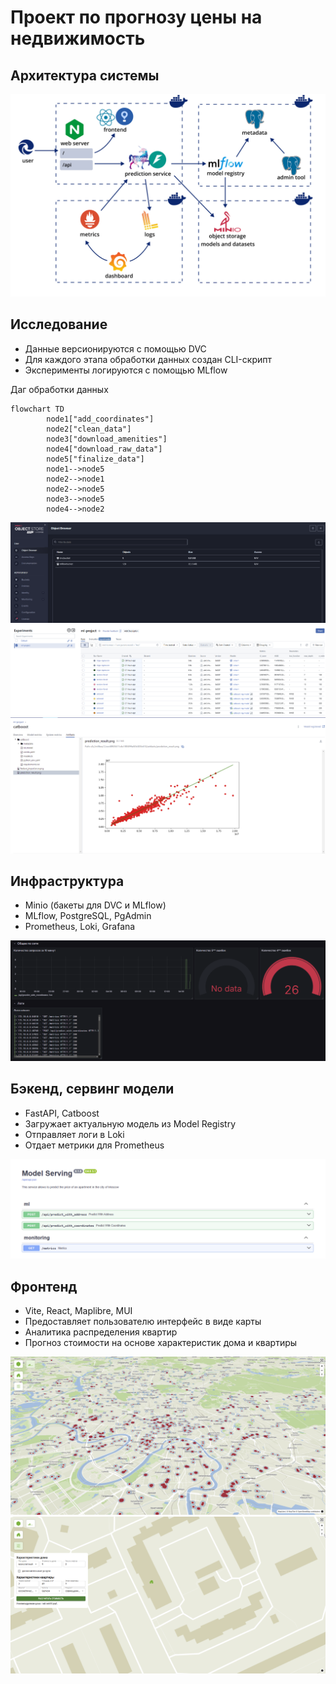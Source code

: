 # Проект по прогнозу цены на недвижимость

## Архитектура системы

![Архитектура системы](https://github.com/Mad0squirrel/MLOps-pet-project/blob/master/visual/architecture-1.png)

## Исследование

- Данные версионируются с помощью DVC
- Для каждого этапа обработки данных создан CLI-скрипт
- Эксперименты логируются с помощью MLflow

Даг обработки данных
```mermaid
flowchart TD                       
        node1["add_coordinates"]   
        node2["clean_data"]        
        node3["download_amenities"]
        node4["download_raw_data"] 
        node5["finalize_data"]     
        node1-->node5              
        node2-->node1              
        node2-->node5              
        node3-->node5              
        node4-->node2
```

![Бакеты в S3-хранилище](https://github.com/Mad0squirrel/MLOps-pet-project/blob/master/visual/minio-1.png)
![Эксперименты](https://github.com/Mad0squirrel/MLOps-pet-project/blob/master/visual/mlflow-1.png)
![Артефакты модели](https://github.com/Mad0squirrel/MLOps-pet-project/blob/master/visual/mlflow-2.png)

## Инфраструктура

- Minio (бакеты для DVC и MLflow)
- MLflow, PostgreSQL, PgAdmin
- Prometheus, Loki, Grafana

![Мониторинг в Grafana](https://github.com/Mad0squirrel/MLOps-pet-project/blob/master/visual/grafana-1.png)

## Бэкенд, сервинг модели

- FastAPI, Catboost
- Загружает актуальную модель из Model Registry
- Отправляет логи в Loki
- Отдает метрики для Prometheus

![Swagger документация](https://github.com/Mad0squirrel/MLOps-pet-project/blob/master/visual/swagger-1.png)

## Фронтенд

- Vite, React, Maplibre, MUI
- Предоставляет пользователю интерфейс в виде карты
- Аналитика распределения квартир
- Прогноз стоимости на основе характеристик дома и квартиры

![Аналитика конкурентов](https://github.com/Mad0squirrel/MLOps-pet-project/blob/master/visual/application-2.png)
![Прогноз по характеристикам](https://github.com/Mad0squirrel/MLOps-pet-project/blob/master/visual/application-3.png)